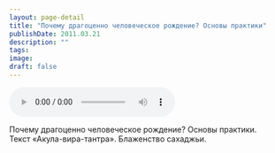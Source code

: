```yaml
---
layout: page-detail
title: "Почему драгоценно человеческое рождение? Основы практики"
publishDate: 2011.03.21
description: ""
tags:
image:
draft: false
---
```


<audio title="2011.03.21 - Почему драгоценно человеческое рождение? Основы практики.mp3" src="/upload/iblock/0ad/0adb21ddf6d0670cf37bec87d1567435.mp3" controls=""></audio>

 Почему драгоценно человеческое рождение? Основы практики.  
 Текст «Акула-вира-тантра». Блаженство сахаджьи.  

  
